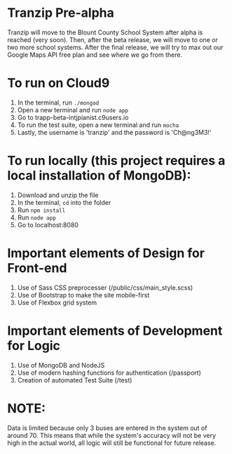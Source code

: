 # Tranzip Pre-alpha

Tranzip will move to the Blount County School System after alpha is reached (very soon). Then, after the beta release, we will move to one or two more school systems. After the final release, we will try to max out our Google Maps API free plan and see where we go from there.

# To run on Cloud9

1. In the terminal, run `./mongod`
2. Open a new terminal and run `node app`
3. Go to trapp-beta-intjpianist.c9users.io
4. To run the test suite, open a new terminal and run `mocha`
5. Lastly, the username is 'tranzip' and the password is 'Ch@ng3M3!'

# To run locally (this project requires a local installation of MongoDB):

1. Download and unzip the file
2. In the terminal, `cd` into the folder
3. Run `npm install`
4. Run `node app`
5. Go to localhost:8080

# Important elements of Design for Front-end

1. Use of Sass CSS preprocesser (/public/css/main_style.scss)
2. Use of Bootstrap to make the site mobile-first
3. Use of Flexbox grid system

# Important elements of Development for Logic

1. Use of MongoDB and NodeJS
2. Use of modern hashing functions for authentication (/passport)
3. Creation of automated Test Suite (/test)

# NOTE:

Data is limited because only 3 buses are entered in the system out of around 70. This means that while the system's accuracy will not be very high in the actual world, all logic will still be functional for future release.
